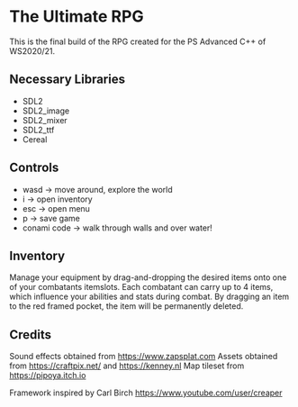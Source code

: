 # The Ultimate RPG

This is the final build of the RPG created for the PS Advanced C++ of WS2020/21.

## Necessary Libraries

- SDL2
- SDL2_image
- SDL2_mixer
- SDL2_ttf
- Cereal

## Controls

- wasd        -> move around, explore the world
- i           -> open inventory
- esc         -> open menu
- p           -> save game
- conami code -> walk through walls and over water!

## Inventory

Manage your equipment by drag-and-dropping the desired items onto one of your combatants itemslots. Each combatant can carry up to 4 items, which influence your abilities and stats during combat.
By dragging an item to the red framed pocket, the item will be permanently deleted.

## Credits

Sound effects obtained from https://www.zapsplat.com
Assets obtained from https://craftpix.net/ and https://kenney.nl
Map tileset from https://pipoya.itch.io

Framework inspired by Carl Birch https://www.youtube.com/user/creaper